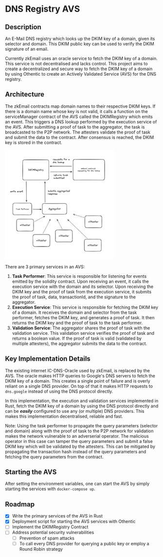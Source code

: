 # DNS Registry AVS

## Description

An E-Mail DNS registry which looks up the DKIM key of a domain, given its selector and domain. This DKIM public key can be used to verify the DKIM signature of an email.

Currently zkEmail uses an oracle service to fetch the DKIM key of a domain. This service is not decentralised and lacks control. This project aims to create a decentralized and secure way to fetch the DKIM key of a domain by using Othentic to create an Actively Validated Service (AVS) for the DNS registry.

## Architecture

The zkEmail contracts map domain names to their respective DKIM keys. If there is a domain name whose key is not valid, it calls a function on the serviceManager contract of the AVS called the DKIMRegistry which emits an event.
This triggers a DNS lookup performed by the execution service of the AVS. After submitting a proof of task to the aggregator, the task is broadcasted to the P2P network. The attesters validate the proof of task and submit the data to the contract. After consensus is reached, the DKIM key is stored in the contract.

<img width="360" height="360" alt="Architecture" src="architecture.png">

There are 3 primary services in an AVS:
1. **Task Performer**: This service is responsible for listening for events emitted by the solidity contract. Upon receiving an event, it calls the execution service with the domain and its selector. Upon receiving the DKIM key and the proof of task from the execution service, it submits the proof of task, data, transactionId, and the signature to the aggregator.
2. **Execution Service**: This service is responsible for fetching the DKIM key of a domain. It receives the domain and selector from the task performer, fetches the DKIM key, and generates a proof of task. It then returns the DKIM key and the proof of task to the task performer.
3. **Validation Service**: The aggregator shares the proof of task with the validation service. This validation service verifies the proof of task and returns a boolean value. If the proof of task is valid (validated by multiple attesters), the aggregator submits the data to the contract.

## Key Implementation Details
The existing internet IC-DNS-Oracle used by zkEmail, is replaced by the AVS. The oracle makes HTTP queries to Google's DNS servers to fetch the DKIM key of a domain. This creates a single point of failure and is overly reliant on a single DNS provider. On top of that it makes HTTP requests to `dns.google` instead of using the DNS protocol directly. 

In this implementation, the execution and validation services implemented in Rust, fetch the DKIM key of a domain by using the DNS protocol directly and can be ***easily*** configured to use any (or multiple) DNS providers. This makes this implementation decentralised, reliable and fast.

Note: Using the task performer to propagate the query parameters (selector and domain) along with the proof of task to the P2P network for validation makes the network vulnerable to an adverserial operator. The malicious operator in this case can tamper the query parameters and submit a false DKIM key which will be validated by the attesters. This can be mitigated by propagating the transaction hash instead of the query parameters and fetching the query parameters from the contract.

## Starting the AVS

After setting the environment variables, one can start the AVS by simply starting the services with `docker-compose up`.

## Roadmap

- [x] Write the primary services of the AVS in Rust
- [x] Deployment script for starting the AVS services with Othentic
- [ ] Implement the DKIMRegistry Contract
- [ ] Address potential security vulnerabilities
    - [ ] Prevention of spam attacks
    - [ ] To call every DNS provider for querying a public key or employ a Round Robin strategy
